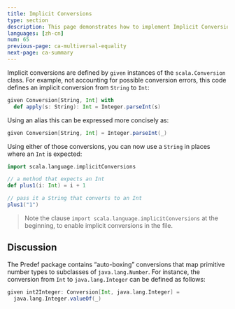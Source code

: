```yaml
---
title: Implicit Conversions
type: section
description: This page demonstrates how to implement Implicit Conversions in Scala 3.
languages: [zh-cn]
num: 65
previous-page: ca-multiversal-equality
next-page: ca-summary
---
```



Implicit conversions are defined by `given` instances of the `scala.Conversion` class.
For example, not accounting for possible conversion errors, this code defines an implicit conversion from `String` to `Int`:

```scala
given Conversion[String, Int] with
  def apply(s: String): Int = Integer.parseInt(s)
```

Using an alias this can be expressed more concisely as:

```scala
given Conversion[String, Int] = Integer.parseInt(_)
```

Using either of those conversions, you can now use a `String` in places where an `Int` is expected:

```scala
import scala.language.implicitConversions

// a method that expects an Int
def plus1(i: Int) = i + 1

// pass it a String that converts to an Int
plus1("1")
```

> Note the clause `import scala.language.implicitConversions` at the beginning,
> to enable implicit conversions in the file.

## Discussion

The Predef package contains “auto-boxing” conversions that map primitive number types to subclasses of `java.lang.Number`.
For instance, the conversion from `Int` to `java.lang.Integer` can be defined as follows:

```scala
given int2Integer: Conversion[Int, java.lang.Integer] =
  java.lang.Integer.valueOf(_)
```
